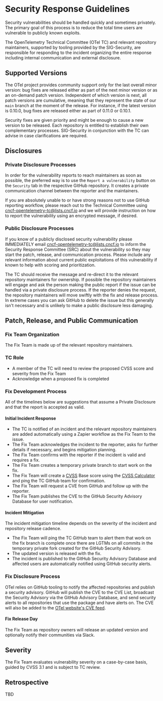 # Security Response Guidelines

Security vulnerabilities should be handled quickly and sometimes privately. The
primary goal of this process is to reduce the total time users are vulnerable to
publicly known exploits.

The OpenTelemetry Technical Committee (OTel TC) and relevant repository maintainers,
supported by tooling provided by the SIG-Security, are responsible for
responding to the incident organizing the entire response including internal
communication and external disclosure.

## Supported Versions

The OTel project provides community support only for the last overall minor
version: bug fixes are released either as part of the next minor version or as
an on-demand patch version. Independent of which version is next, all patch
versions are cumulative, meaning that they represent the state of our `main`
branch at the moment of the release. For instance, if the latest version is
0.10.0, bug fixes are released either as part of 0.11.0 or 0.10.1.

Security fixes are given priority and might be enough to cause a new version to
be released. Each repository is entitled to establish their own complementary
processes. SIG-Security in conjunction with the TC can advise in case
clarifications are required.  

## Disclosures

### Private Disclosure Processes

In order for the vulnerability reports to reach maintainers as soon as possible,
the preferred way is to use the `Report a vulnerability` button on the
`Security` tab in the respective GitHub repository. It creates a private
communication channel between the reporter and the maintainers.

If you are absolutely unable to or have strong reasons not to use GitHub
reporting workflow, please reach out to the Technical Committee using
[cncf-opentelemetry-tc@lists.cncf.io](mailto:cncf-opentelemetry-tc@lists.cncf.io)
and we will provide instruction on how to report the vulnerability using an
encrypted message, if desired.

### Public Disclosure Processes

If you know of a publicly disclosed security vulnerability please IMMEDIATELY
email
[cncf-opentelemetry-tc@lists.cncf.io](mailto:cncf-opentelemetry-tc@lists.cncf.io)
to inform the Security Response Committee (SRC) about the vulnerability so they
may start the patch, release, and communication process. Please include any relevant
information about current public exploitations of this vulnerability if known to
help with scoring and prioritization.

The TC should receive the message and re-direct it to the relevant repository
maintainers for ownership. If possible the repository maintainers will engage and ask
the person making the public report if the issue can be handled via a private
disclosure process. If the reporter denies the request, the repository maintainers
will move swiftly with the fix and release process. In extreme cases you can ask
GitHub to delete the issue but this generally isn't necessary and is unlikely to
make a public disclosure less damaging.

## Patch, Release, and Public Communication

### Fix Team Organization

The Fix Team is made up of the relevant repository maintainers.

### TC Role

- A member of the TC will need to review the proposed CVSS score and severity from the Fix Team
- Acknowledge when a proposed fix is completed

### Fix Development Process

All of the timelines below are suggestions that assume a Private Disclosure and
that the report is accepted as valid.

#### Initial Incident Response

- The TC is notified of an incident and the relevant repository maintainers are added
  automatically using a Zapier workflow as the Fix Team to the issue.
- The Fix Team acknowledges the incident to the reporter, asks for further
  details if necessary, and begins mitigation planning.
- The Fix Team confirms with the reporter if the incident is valid and requires
  a fix.
- The Fix Team creates a temporary private branch to start work on the fix.
- The Fix Team will create a
  [CVSS](https://www.first.org/cvss/specification-document) Base score using the
  [CVSS Calculator](https://www.first.org/cvss/calculator/3.1) and ping the TC
  GitHub team for confirmation.
- The Fix Team will request a CVE from GitHub and follow up with the reporter.
- The Fix Team publishes the CVE to the GitHub Security Advisory Database for
  user notification.

#### Incident Mitigation

The incident mitigation timeline depends on the severity of the incident and
repository release cadence.

- The Fix Team will ping the TC GitHub team to alert them that work on the fix
  branch is complete once there are LGTMs on all commits in the temporary
  private fork created for the GitHub Security Advisory.
- The updated version is released with the fix.
- The incident is published to the GitHub Security Advisory Database and
  affected users are automatically notified using GitHub security alerts.

### Fix Disclosure Process

OTel relies on GitHub tooling to notify the affected repositories and publish a
security advisory. GitHub will publish the CVE to the CVE List, broadcast the
Security Advisory via the GitHub Advisory Database, and send security alerts to
all repositories that use the package and have alerts on. The CVE will also be
added to the [OTel website's CVE
feed](https://opentelemetry.io/docs/security/cve/).

#### Fix Release Day

The Fix Team as repository owners will release an updated version and optionally
notify their communities via Slack.

## Severity

The Fix Team evaluates vulnerability severity on a case-by-case
basis, guided by CVSS 3.1 and is subject to TC review.

## Retrospective

TBD
